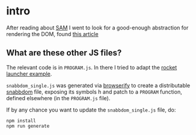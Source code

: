 # intro

After reading about [SAM](http://jdubray.github.io/sam/) I went to look for a good-enough abstraction for rendering
the DOM, found [this article](https://medium.com/@yelouafi/react-less-virtual-dom-with-snabbdom-functions-everywhere-53b672cb2fe3)


## What are these other JS files?

The relevant code is in `PROGRAM.js`. In there I tried to adapt the [rocket launcher example](https://bitbucket.org/snippets/jdubray/9dgKp/sam-sample).

`snabbdom_single.js` was generated via [browserify](http://browserify.org/) to create a distributable [snabbdom](https://github.com/paldepind/snabbdom) file, exposing its
symbols h and patch to a `PROGRAM` function, defined elsewhere (in the `PROGRAM.js` file).

If by any chance you want to update the `snabbdom_single.js` file, do:

    npm install
    npm run generate
